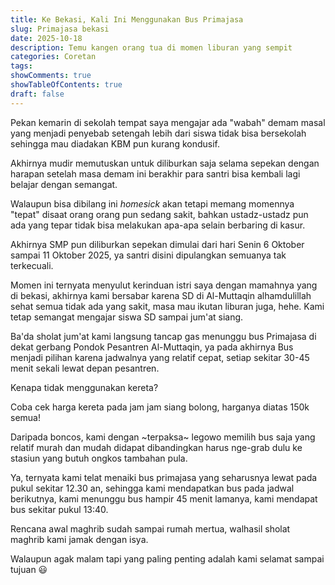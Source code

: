 ```yaml
---
title: Ke Bekasi, Kali Ini Menggunakan Bus Primajasa
slug: Primajasa bekasi
date: 2025-10-18
description: Temu kangen orang tua di momen liburan yang sempit
categories: Coretan
tags:
showComments: true
showTableOfContents: true
draft: false
---
```


Pekan kemarin di sekolah tempat saya mengajar ada "wabah" demam masal yang menjadi penyebab setengah lebih dari siswa tidak bisa bersekolah sehingga mau diadakan KBM pun kurang kondusif.

Akhirnya mudir memutuskan untuk diliburkan saja selama sepekan dengan harapan setelah masa demam ini berakhir para santri bisa kembali lagi belajar dengan semangat.

Walaupun bisa dibilang ini *homesick* akan tetapi memang momennya "tepat" disaat orang orang pun sedang sakit, bahkan ustadz-ustadz pun ada yang tepar tidak bisa melakukan apa-apa selain berbaring di kasur.

Akhirnya SMP pun diliburkan sepekan dimulai dari hari Senin 6 Oktober sampai 11 Oktober 2025, ya santri disini dipulangkan semuanya tak terkecuali.

Momen ini ternyata menyulut kerinduan istri saya dengan mamahnya yang di bekasi, akhirnya kami bersabar karena SD di Al-Muttaqin alhamdulillah sehat semua tidak ada yang sakit, masa mau ikutan liburan juga, hehe. Kami tetap semangat mengajar siswa SD sampai jum'at siang.

Ba'da sholat jum'at kami langsung tancap gas menunggu bus Primajasa di dekat gerbang Pondok Pesantren Al-Muttaqin, ya pada akhirnya Bus menjadi pilihan karena jadwalnya yang relatif cepat, setiap sekitar 30-45 menit sekali lewat depan pesantren.

Kenapa tidak menggunakan kereta?

Coba cek harga kereta pada jam jam siang bolong, harganya diatas 150k semua!

Daripada boncos, kami dengan ~terpaksa~ legowo memilih bus saja yang relatif murah dan mudah didapat dibandingkan harus nge-grab dulu ke stasiun yang butuh ongkos tambahan pula.

Ya, ternyata kami telat menaiki bus primajasa yang seharusnya lewat pada pukul sekitar 12.30 an, sehingga kami mendapatkan bus pada jadwal berikutnya, kami menunggu bus hampir 45 menit lamanya, kami mendapat bus sekitar pukul 13:40.

Rencana awal maghrib sudah sampai rumah mertua, walhasil sholat maghrib kami jamak dengan isya. 

Walaupun agak malam tapi yang paling penting adalah kami selamat sampai tujuan 😃
